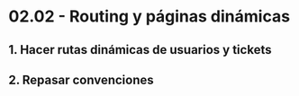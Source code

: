 # 02.02 - Routing y páginas dinámicas

## 1. Hacer rutas dinámicas de usuarios y tickets

## 2. Repasar convenciones
